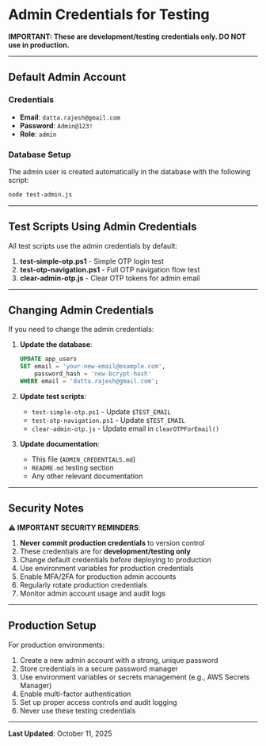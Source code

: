 # Admin Credentials for Testing

**IMPORTANT: These are development/testing credentials only. DO NOT use in production.**

---

## Default Admin Account

### Credentials
- **Email**: `datta.rajesh@gmail.com`
- **Password**: `Admin@123!`
- **Role**: `admin`

### Database Setup
The admin user is created automatically in the database with the following script:
```bash
node test-admin.js
```

---

## Test Scripts Using Admin Credentials

All test scripts use the admin credentials by default:

1. **test-simple-otp.ps1** - Simple OTP login test
2. **test-otp-navigation.ps1** - Full OTP navigation flow test
3. **clear-admin-otp.js** - Clear OTP tokens for admin email

---

## Changing Admin Credentials

If you need to change the admin credentials:

1. **Update the database**:
   ```sql
   UPDATE app_users 
   SET email = 'your-new-email@example.com',
       password_hash = 'new-bcrypt-hash'
   WHERE email = 'datta.rajesh@gmail.com';
   ```

2. **Update test scripts**:
   - `test-simple-otp.ps1` - Update `$TEST_EMAIL`
   - `test-otp-navigation.ps1` - Update `$TEST_EMAIL`
   - `clear-admin-otp.js` - Update email in `clearOTPForEmail()`

3. **Update documentation**:
   - This file (`ADMIN_CREDENTIALS.md`)
   - `README.md` testing section
   - Any other relevant documentation

---

## Security Notes

⚠️ **IMPORTANT SECURITY REMINDERS**:

1. **Never commit production credentials** to version control
2. These credentials are for **development/testing only**
3. Change default credentials before deploying to production
4. Use environment variables for production credentials
5. Enable MFA/2FA for production admin accounts
6. Regularly rotate production credentials
7. Monitor admin account usage and audit logs

---

## Production Setup

For production environments:

1. Create a new admin account with a strong, unique password
2. Store credentials in a secure password manager
3. Use environment variables or secrets management (e.g., AWS Secrets Manager)
4. Enable multi-factor authentication
5. Set up proper access controls and audit logging
6. Never use these testing credentials

---

**Last Updated**: October 11, 2025
